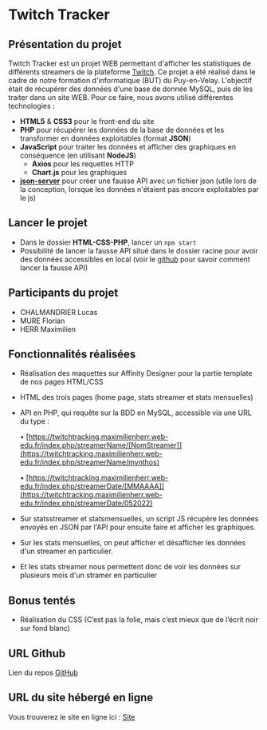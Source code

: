 # Twitch Tracker

## Présentation du projet

Twitch Tracker est un projet WEB permettant d'afficher les statistiques de différents streamers de la plateforme [Twitch](https://www.twitch.tv/). Ce projet a été réalisé dans le cadre de notre formation d'informatique (BUT) du Puy-en-Velay. 
L'objectif était de récupérer des données d'une base de donnée MySQL, puis de les traiter dans un site WEB.
Pour ce faire, nous avons utilisé différentes technologies :
- **HTML5** & **CSS3** pour le front-end du site
- **PHP** pour récupérer les données de la base de données et les transformer en données exploitables (format **JSON**)
- **JavaScript** pour traiter les données et afficher des graphiques en conséquence (en utilisant **NodeJS**)
   - **Axios** pour les requettes HTTP
   - **Chart.js** pour les graphiques
- **[json-server](https://github.com/typicode/json-server)** pour créer une fausse API avec un fichier json (utile lors de la conception, lorsque les données n'étaient pas encore exploitables par le js)

## Lancer le projet

- Dans le dossier **HTML-CSS-PHP**, lancer un `npm start`
- Possibilité de lancer la fausse API situé dans le dossier racine pour avoir des données accessibles en local (voir le [github](https://github.com/typicode/json-server) pour savoir comment lancer la fausse API)

## Participants du projet
- CHALMANDRIER Lucas
- MURE Florian
- HERR Maximilien

## Fonctionnalités réalisées

- Réalisation des maquettes sur Affinity Designer pour la partie template de nos pages HTML/CSS
- HTML des trois pages (home page, stats streamer et stats mensuelles)
- API en PHP, qui requête sur la BDD en MySQL, accessible via une URL du type : 

   • [https://twitchtracking.maximilienherr.web-edu.fr/index.php/streamerName/[NomStreamer]](https://twitchtracking.maximilienherr.web-edu.fr/index.php/streamerName/mynthos)
   
   • [https://twitchtracking.maximilienherr.web-edu.fr/index.php/streamerDate/[MMAAAA]](https://twitchtracking.maximilienherr.web-edu.fr/index.php/streamerDate/052022)
   
- Sur statsstreamer et statsmensuelles, un script JS récupère les données envoyés en JSON par l'API pour ensuite faire et afficher les graphiques.
- Sur les stats mensuelles, on peut afficher et désafficher les données d'un streamer en particulier.
- Et les stats streamer nous permettent donc de voir les données sur plusieurs mois d'un stramer en particulier

## Bonus tentés

- Réalisation du CSS (C’est pas la folie, mais c’est mieux que de l’écrit noir sur fond blanc)

## URL Github

Lien du repos [GitHub](https://github.com/lucaschlm/twitch-tracker)


## URL du site hébergé en ligne

Vous trouverez le site en ligne ici : [Site](https://twitchtracking.maximilienherr.web-edu.fr/)
